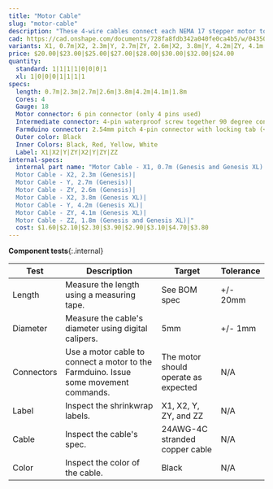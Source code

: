 ```yaml
---
title: "Motor Cable"
slug: "motor-cable"
description: "These 4-wire cables connect each NEMA 17 stepper motor to the Farmduino. They are labelled on the Farmduino end X1, X2, Y, and ZY. The Z-axis cable is split into a Y-axis section labelled ZY and a Z-axis section labelled ZZ that connect with a 90-degree screw-together waterproof connection at the cross-slide."
cad: https://cad.onshape.com/documents/728fa8fdb342a040fe0ca4b5/w/0435033a7c78b02e71d0f721/e/32e8a0490e24b015a1cafbe3?configuration=default&renderMode=0&uiState=6255db0c46b4a5023f0ae54e
variants: X1, 0.7m|X2, 2.3m|Y, 2.7m|ZY, 2.6m|X2, 3.8m|Y, 4.2m|ZY, 4.1m|ZZ, 1.8m
price: $20.00|$23.00|$25.00|$27.00|$28.00|$30.00|$32.00|$24.00
quantity:
  standard: 1|1|1|1|0|0|0|1
  xl: 1|0|0|0|1|1|1|1
specs:
  length: 0.7m|2.3m|2.7m|2.6m|3.8m|4.2m|4.1m|1.8m
  Cores: 4
  Gauge: 18
  Motor connector: 6 pin connector (only 4 pins used)
  Intermediate connector: 4-pin waterproof screw together 90 degree connectors. (female connector on the Y-Axis sections, male connector on the Z-Axis section)
  Farmduino connector: 2.54mm pitch 4-pin connector with locking tab (<a href="https://www.molex.com/molex/products/part-detail/crimp_housings/0050579404">Molex Part 50579404</a>)
  Outer color: Black
  Inner Colors: Black, Red, Yellow, White
  Label: X1|X2|Y|ZY|X2|Y|ZY|ZZ
internal-specs:
  internal part name: "Motor Cable - X1, 0.7m (Genesis and Genesis XL)|
  Motor Cable - X2, 2.3m (Genesis)|
  Motor Cable - Y, 2.7m (Genesis)|
  Motor Cable - ZY, 2.6m (Genesis)|
  Motor Cable - X2, 3.8m (Genesis XL)|
  Motor Cable - Y, 4.2m (Genesis XL)|
  Motor Cable - ZY, 4.1m (Genesis XL)|
  Motor Cable - ZZ, 1.8m (Genesis and Genesis XL)|"
  cost: $1.60|$2.10|$2.30|$3.90|$2.90|$3.10|$4.70|$3.80
---
```


**Component tests**{:.internal}

|Test         |Description  |Target       |Tolerance    |
|-------------|-------------|-------------|-------------|
|Length       |Measure the length using a measuring tape.|See BOM spec|+/- 20mm
|Diameter     |Measure the cable's diameter using digital calipers.|5mm|+/- 1mm
|Connectors   |Use a motor cable to connect a motor to the Farmduino. Issue some movement commands.|The motor should operate as expected|N/A
|Label        |Inspect the shrinkwrap labels.|X1, X2, Y, ZY, and ZZ|N/A
|Cable        |Inspect the cable's spec.|24AWG-4C stranded copper cable|N/A
|Color        |Inspect the color of the cable.|Black|N/A
